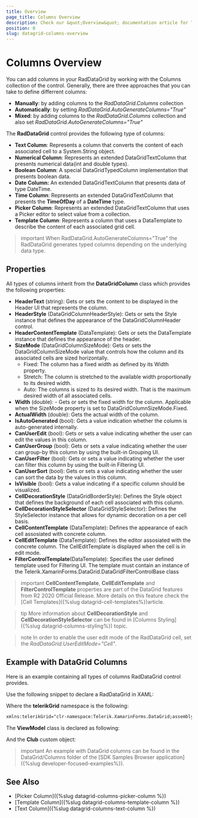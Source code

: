 ```yaml
---
title: Overview
page_title: Columns Overview
description: Check our &quot;Overview&quot; documentation article for Telerik DataGrid for Xamarin control.
position: 0
slug: datagrid-columns-overview
---
```


# Columns Overview #

You can add columns in your RadDataGrid by working with the Columns collection of the control. Generally, there are three approaches that you can take to define differrent columns:

* **Manually**: by adding columns to the *RadDataGrid.Columns* collection
* **Automatically**: by setting *RadDataGrid.AutoGenerateColumns="True"*
* **Mixed**: by adding columns to the *RadDataGrid.Columns* collection and also set *RadDataGrid.AutoGenerateColumns="True"*

The **RadDataGrid** control provides the following type of columns:

* **Text Column**: Represents a column that converts the content of each associated cell to a System.String object.
* **Numerical Column**: Represents an extended DataGridTextColumn that presents numerical data(int and double types).
* **Boolean Column**: A special DataGridTypedColumn implementation that presents boolean data. 
* **Date Column:** An extended DataGridTextColumn that presents data of type DateTime. 
* **Time Column**: Represents an extended DataGridTextColumn that presents the **TimeOfDay** of a **DateTime** type. 
* **Picker Column**: Represents an extended DataGridTextColumn that uses a Picker editor to select value from a collection.
* **Template Column**: Represents a column that uses a DataTemplate to describe the content of each associated grid cell.

>important When RadDataGrid.AutoGenerateColumns="True" the RadDataGrid generates typed columns depending on the underlying data type.

## Properties

All types of columns inherit from the **DataGridColumn** class which provides the following properties:

* **HeaderText** (string): Gets or sets the content to be displayed in the Header UI that represents the column.
* **HeaderStyle** (DataGridColumnHeaderStyle): Gets or sets the Style instance that defines the appearance of the DataGridColumnHeader control.
* **HeaderContentTemplate** (DataTemplate): Gets or sets the DataTemplate instance that defines the appearance of the header.
* **SizeMode** (DataGridColumnSizeMode): Gets or sets the DataGridColumnSizeMode value that controls how the column and its associated cells are sized horizontally.
  * Fixed: The column has a fixed width as defined by its Width property.
  * Stretch: The column is stretched to the available width proportionally to its desired width.
  * Auto: The columns is sized to its desired width. That is the maximum desired width of all associated cells.
* **Width** (double): - Gets or sets the fixed width for the column. Applicable when the SizeMode property is set to DataGridColumnSizeMode.Fixed.
* **ActualWidth** (double): Gets the actual width of the column.
* **IsAutoGenerated** (bool): Gets a value indication whether the column is auto-generated internally.
* **CanUserEdit** (bool): Gets or sets a value indicating whether the user can edit the values in this column.
* **CanUserGroup** (bool): Gets or sets a value indicating whether the user can group-by this column by using the built-in Grouping UI.
* **CanUserFilter** (bool): Gets or sets a value indicating whether the user can filter this column by using the built-in Filtering UI.
* **CanUserSort** (bool): Gets or sets a value indicating whether the user can sort the data by the values in this column.
* **IsVisible** (bool): Gets a value indicating if a specific column should be visualized.
* **CellDecorationStyle** (DataGridBorderStyle): Defines the Style object that defines the background of each cell associated with this column.
* **CellDecorationStyleSelector** (DataGridStyleSelector): Defines the StyleSelector instance that allows for dynamic decoration on a per cell basis.
* **CellContentTemplate** (DataTemplate): Defines the appearance of each cell assosiated with concrete column.
* **CellEditTemplate** (DataTemplate): Defines the editor assosiated with the concrete column. The CellEditTemplate is displayed when the cell is in edit mode.
* **FilterControlTemplate**(DataTemplate): Specifies the user defined template used for Filtering UI. The template must contain an instance of the Telerik.XamarinForms.DataGrid.DataGridFilterControlBase class

>important **CellContentTemplate**, **CellEditTemplate** and **FilterControlTemplate** properties are part of the DataGrid features from R2 2020 Official Release. More details on this feature check the [Cell Templates]({%slug datagrid-cell-templates%})article.


>tip More information about **CellDecorationStyle** and  **CellDecorationStyleSelector** can be found in [Columns Styling]({%slug datagrid-columns-styling%}) topic.

>note In order to enable the user edit mode of the RadDataGrid cell, set the *RadDataGrid.UserEditMode="Cell"*.

## Example with DataGrid Columns

Here is an example containing all types of columns RadDataGrid control provides.

Use the following snippet to declare a RadDataGrid in XAML: 
<snippet id='datagrid-columns-xaml'/>

Where the **telerikGrid** namespace is the following:

```xml
xmlns:telerikGrid="clr-namespace:Telerik.XamarinForms.DataGrid;assembly=Telerik.XamarinForms.DataGrid"
```

The **ViewModel** class is declared as following:

<snippet id='datagrid-columns-viewmodel'/>
	
And the **Club** custom object:

<snippet id='datagrid-columns-data'/>

>important An example with DataGrid columns can be found in the DataGrid/Columns folder of the [SDK Samples Browser application]({%slug developer-focused-examples%}).

## See Also

- [Picker Column]({%slug datagrid-columns-picker-column %})
- [Template Column]({%slug datagrid-columns-template-column %})
- [Text Column]({%slug datagrid-columns-text-column %})
